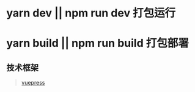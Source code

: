 # yarn dev || npm run dev 打包运行
# yarn build || npm run build 打包部署

## 技术框架
> [vuepress](https://vuepress.vuejs.org/zh/)